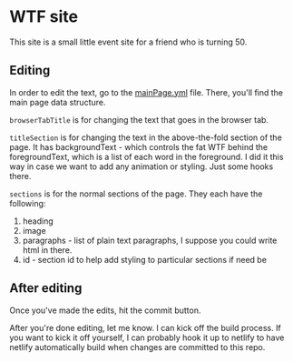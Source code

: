 # WTF site

This site is a small little event site for a friend who is turning 50.

## Editing

In order to edit the text, go to the [mainPage.yml](/src/_data/mainPage.yml) file. There, you'll find the main page data structure.

`browserTabTitle` is for changing the text that goes in the browser tab.

`titleSection` is for changing the text in the above-the-fold section of the page. It has backgroundText - which controls the fat WTF behind the foregroundText, which is a list of each word in the foreground. I did it this way in case we want to add any animation or styling. Just some hooks there.

`sections` is for the normal sections of the page. They each have the following:

1. heading
1. image
1. paragraphs - list of plain text paragraphs, I suppose you could write html in there.
1. id - section id to help add styling to particular sections if need be

## After editing

Once you've made the edits, hit the commit button.

After you're done editing, let me know. I can kick off the build process. If you want to kick it off yourself, I can probably hook it up to netlify to have netlify automatically build when changes are committed to this repo.
